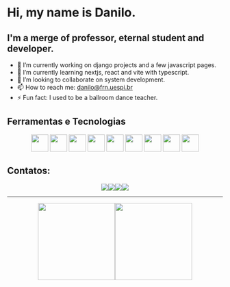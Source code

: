 # Hi, my name is Danilo.
 
## I'm a merge of professor, eternal student and developer.

- 🔭 I’m currently working on django projects and a few javascript pages.
- 🌱 I’m currently learning nextjs, react and vite with typescript.
- 👯 I’m looking to collaborate on system development.
- 📫 How to reach me: danilo@frn.uespi.br
- ⚡ Fun fact: I used to be a ballroom dance teacher.

## Ferramentas e Tecnologias
<div align="center">
<img width="40px" height="40px" src="https://cdn.jsdelivr.net/gh/devicons/devicon/icons/css3/css3-plain.svg" /> <img width="40px" height="40px" src="https://cdn.jsdelivr.net/gh/devicons/devicon/icons/html5/html5-original.svg" /> <img width="40px" height="40px" src="https://cdn.jsdelivr.net/gh/devicons/devicon/icons/javascript/javascript-original.svg" /> <img width="40px" height="40px" src="https://cdn.jsdelivr.net/gh/devicons/devicon/icons/typescript/typescript-original.svg" /> <img width="40px" height="40px" src="https://cdn.jsdelivr.net/gh/devicons/devicon/icons/django/django-plain.svg" /> <img width="40px" height="40px" src="https://cdn.jsdelivr.net/gh/devicons/devicon/icons/latex/latex-original.svg" /> <img width="40px" height="40px" src="https://cdn.jsdelivr.net/gh/devicons/devicon/icons/nextjs/nextjs-original.svg" /> <img width="40px" height="40px" src="https://cdn.jsdelivr.net/gh/devicons/devicon/icons/nodejs/nodejs-original.svg" /> <img width="40px" height="40px" src="https://cdn.jsdelivr.net/gh/devicons/devicon/icons/threejs/threejs-original.svg" />
</div>


## Contatos:
<center>
<div align="center"><a href="https://www.youtube.com/@danilob" target="_blank"><img src="https://img.shields.io/badge/YouTube-FF0000?style=for-the-badge&logo=youtube&logoColor=white" target="_blank"></a><a href="https://instagram.com/prof.danilob" target="_blank"><img src="https://img.shields.io/badge/-Instagram-%23E4405F?style=for-the-badge&logo=instagram&logoColor=white" target="_blank"></a><a href = "mailto:daniloborges.cg@gmail.com"><img src="https://img.shields.io/badge/Gmail-D14836?style=for-the-badge&logo=gmail&logoColor=white" target="_blank"></a><a href="https://www.linkedin.com/in/danilo-borges-20097b255/" target="_blank"><img src="https://img.shields.io/badge/-LinkedIn-%230077B5?style=for-the-badge&logo=linkedin&logoColor=white" target="_blank"></a>   </div>
</center>

<hr>

<div align="center"><a href="https://github.com/danilob"><img height="180em" src="https://github-readme-stats.vercel.app/api/top-langs/?username=danilob&layout=compact&langs_count=7&theme=dracula"/><img height="180em" src="https://github-readme-stats.vercel.app/api?username=danilob&show_icons=true&theme=dracula&include_all_commits=true&count_private=true"/></div>
